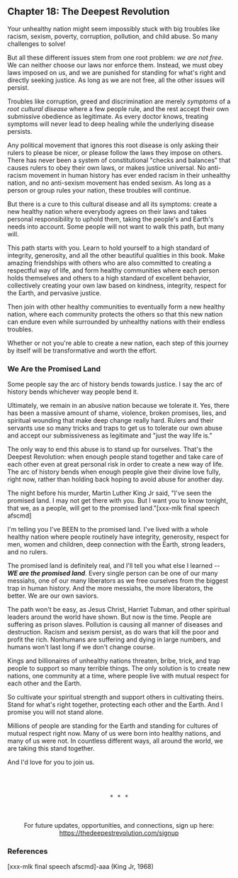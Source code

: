 ## Chapter 18: The Deepest Revolution

Your unhealthy nation might seem impossibly stuck with big troubles like racism, sexism, poverty, corruption, pollution, and child abuse. So many challenges to solve!

But all these different issues stem from one root problem: _we are not free._ We can neither choose our laws nor enforce them. Instead, we must obey laws imposed on us, and we are punished for standing for what's right and directly seeking justice. As long as we are not free, all the other issues will persist.

Troubles like corruption, greed and discrimination are merely _symptoms_ of a _root cultural disease_ where a few people rule, and the rest accept their own submissive obedience as legitimate. As every doctor knows, treating symptoms will never lead to deep healing while the underlying disease persists.

Any political movement that ignores this root disease is only asking their rulers to please be nicer, or please follow the laws they impose on others. There has never been a system of constitutional "checks and balances" that causes rulers to obey their own laws, or makes justice universal. No anti-racism movement in human history has ever ended racism in their unhealthy nation, and no anti-sexism movement has ended sexism. As long as a person or group rules your nation, these troubles will continue.

But there is a cure to this cultural disease and all its symptoms: create a new healthy nation where everybody agrees on their laws and takes personal responsibility to uphold them, taking the people's and Earth's needs into account. Some people will not want to walk this path, but many will.

This path starts with you. Learn to hold yourself to a high standard of integrity, generosity, and all the other beautiful qualities in this book. Make amazing friendships with others who are also committed to creating a respectful way of life, and form healthy communities where each person holds themselves and others to a high standard of excellent behavior, collectively creating your own law based on kindness, integrity, respect for the Earth, and pervasive justice.

Then join with other healthy communities to eventually form a new healthy nation, where each community protects the others so that this new nation can endure even while surrounded by unhealthy nations with their endless troubles.

Whether or not you're able to create a new nation, each step of this journey by itself will be transformative and worth the effort.

### We Are the Promised Land

Some people say the arc of history bends towards justice. I say the arc of history bends whichever way people bend it.

Ultimately, we remain in an abusive nation because we tolerate it. Yes, there has been a massive amount of shame, violence, broken promises, lies, and spiritual wounding that make deep change really hard. Rulers and their servants use so many tricks and traps to get us to tolerate our own abuse and accept our submissiveness as legitimate and "just the way life is."

The only way to end this abuse is to stand up for ourselves. That's the Deepest Revolution: when enough people stand together and take care of each other even at great personal risk in order to create a new way of life. The arc of history bends when enough people give their divine love fully, right now, rather than holding back hoping to avoid abuse for another day.

The night before his murder, Martin Luther King Jr said, "I've seen the promised land. I may not get there with you. But I want you to know tonight, that we, as a people, will get to the promised land."[xxx-mlk final speech afscmd]

I'm telling you I've BEEN to the promised land. I've lived with a whole healthy nation where people routinely have integrity, generosity, respect for men, women and children, deep connection with the Earth, strong leaders, and  no rulers.

The promised land is definitely real, and I'll tell you what else I learned -- _**WE are the promised land**_. Every single person can be one of our many messiahs, one of our many liberators as we free ourselves from the biggest trap in human history. And the more messiahs, the more liberators, the better. We are our own saviors.

The path won't be easy, as Jesus Christ, Harriet Tubman, and other spiritual leaders around the world have shown. But now is the time. People are suffering as prison slaves. Pollution is causing all manner of diseases and destruction. Racism and sexism persist, as do wars that kill the poor and profit the rich. Nonhumans are suffering and dying in large numbers, and humans won't last long if we don't change course.

Kings and billionaires of unhealthy nations threaten, bribe, trick, and trap people to support so many terrible things. The only solution is to create new nations, one community at a time, where people live with mutual respect for each other and the Earth.

So cultivate your spiritual strength and support others in cultivating theirs. Stand for what's right together, protecting each other and the Earth. And I promise you will not stand alone.

Millions of people are standing for the Earth and standing for cultures of mutual respect right now. Many of us were born into healthy nations, and many of us were not. In countless different ways, all around the world, we are taking this stand together.

And I'd love for you to join us.

<br/><br/>

<center><pre>* * *</pre><br/><br/>For future updates, opportunities, and connections, sign up here:<br/><a href="https://thedeepestrevolution.com/signup">https://thedeepestrevolution.com/signup</a></center>

### References

[xxx-mlk final speech afscmd]-aaa (King Jr, 1968)